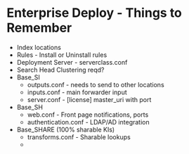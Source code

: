 # Enterprise Deploy - Things to Remember

* Index locations 
* Rules - Install or Uninstall rules
* Deployment Server - serverclass.conf
* Search Head Clustering reqd? 
* Base_SI
  * outputs.conf - needs to send to other locations
  * inputs.conf - main forwarder input
  * server.conf - [license] master_uri with port
* Base_SH
  * web.conf - Front page notifications, ports
  * authentication.conf - LDAP/AD integration
* Base_SHARE  (100% sharable KIs)
  * transforms.conf - Sharable lookups
  * 









